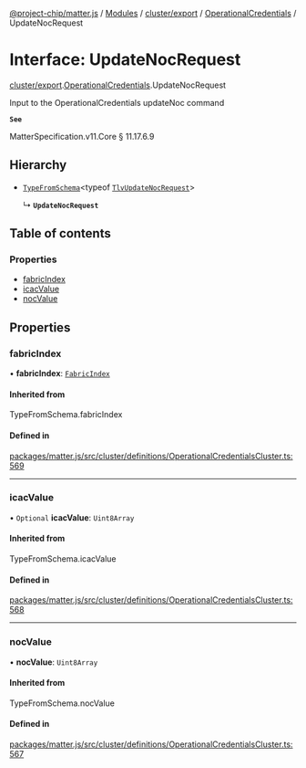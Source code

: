 [@project-chip/matter.js](../README.md) / [Modules](../modules.md) / [cluster/export](../modules/cluster_export.md) / [OperationalCredentials](../modules/cluster_export.OperationalCredentials.md) / UpdateNocRequest

# Interface: UpdateNocRequest

[cluster/export](../modules/cluster_export.md).[OperationalCredentials](../modules/cluster_export.OperationalCredentials.md).UpdateNocRequest

Input to the OperationalCredentials updateNoc command

**`See`**

MatterSpecification.v11.Core § 11.17.6.9

## Hierarchy

- [`TypeFromSchema`](../modules/tlv_export.md#typefromschema)\<typeof [`TlvUpdateNocRequest`](../modules/cluster_export.OperationalCredentials.md#tlvupdatenocrequest)\>

  ↳ **`UpdateNocRequest`**

## Table of contents

### Properties

- [fabricIndex](cluster_export.OperationalCredentials.UpdateNocRequest.md#fabricindex)
- [icacValue](cluster_export.OperationalCredentials.UpdateNocRequest.md#icacvalue)
- [nocValue](cluster_export.OperationalCredentials.UpdateNocRequest.md#nocvalue)

## Properties

### fabricIndex

• **fabricIndex**: [`FabricIndex`](../modules/datatype_export.md#fabricindex)

#### Inherited from

TypeFromSchema.fabricIndex

#### Defined in

[packages/matter.js/src/cluster/definitions/OperationalCredentialsCluster.ts:569](https://github.com/project-chip/matter.js/blob/c0d55745d5279e16fdfaa7d2c564daa31e19c627/packages/matter.js/src/cluster/definitions/OperationalCredentialsCluster.ts#L569)

___

### icacValue

• `Optional` **icacValue**: `Uint8Array`

#### Inherited from

TypeFromSchema.icacValue

#### Defined in

[packages/matter.js/src/cluster/definitions/OperationalCredentialsCluster.ts:568](https://github.com/project-chip/matter.js/blob/c0d55745d5279e16fdfaa7d2c564daa31e19c627/packages/matter.js/src/cluster/definitions/OperationalCredentialsCluster.ts#L568)

___

### nocValue

• **nocValue**: `Uint8Array`

#### Inherited from

TypeFromSchema.nocValue

#### Defined in

[packages/matter.js/src/cluster/definitions/OperationalCredentialsCluster.ts:567](https://github.com/project-chip/matter.js/blob/c0d55745d5279e16fdfaa7d2c564daa31e19c627/packages/matter.js/src/cluster/definitions/OperationalCredentialsCluster.ts#L567)
